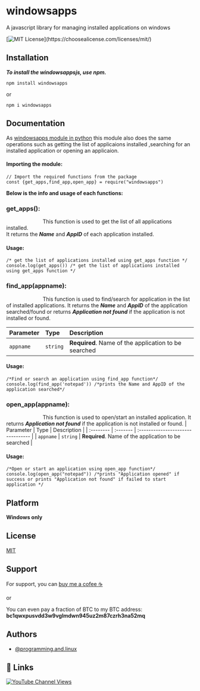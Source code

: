 
# ****windowsapps****

A javascript library for managing installed applications on windows


[![MIT License](https://img.shields.io/apm/l/atomic-design-ui.svg?)](https://choosealicense.com/licenses/mit/)


## **Installation**

***To install the windowsappsjs, use npm.***

```{.sourceCode .bash}
npm install windowsapps
```

or

```{.sourceCode .bash}
npm i windowsapps
```
## **Documentation**

As [windowsapps module in python](https://pypi.org/project/windowsapps/) this module also does the same operations such
as getting the list of applicaions installed ,searching for an installed application or opening an applicaion.

#### ****Importing the module:****
```{.sourceCode .bash}
// Import the required functions from the package
const {get_apps,find_app,open_app} = require("windowsapps")
```

****Below is the info and usage of each functions:****
### get_apps():

&emsp;&emsp;&emsp;&emsp;&emsp;&emsp;&emsp;This function is used to get the list of all applications
installed.\
It returns the ***Name*** and ***AppID*** of each application installed.

#### Usage:
```{.sourceCode .bash}
/* get the list of applications installed using get_apps function */
console.log(get_apps()) /* get the list of applications installed using get_apps function */
```

### find_app(appname):

&emsp;&emsp;&emsp;&emsp;&emsp;&emsp;&emsp;This function is used to find/search for application in the list of installed applications. It returns the ***Name*** and ***AppID***
of the application searched/found or returns ***Application not found*** if the application is not installed or found.

| Parameter | Type     | Description                       |
| :-------- | :------- | :-------------------------------- |
| `appname`      | `string` | **Required**. Name of the application to be searched |

#### Usage:
```{.sourceCode .bash}
/*Find or search an application using find_app function*/
console.log(find_app('notepad')) /*prints the Name and AppID of the application searched*/
```

### open_app(appname):

&emsp;&emsp;&emsp;&emsp;&emsp;&emsp;&emsp;This function is used to open/start an installed application. It returns ***Application not found*** if the application is not installed or found.
| Parameter | Type     | Description                       |
| :-------- | :------- | :-------------------------------- |
| `appname`      | `string` | **Required**. Name of the application to be searched |

#### Usage:
```{.sourceCode .bash}
/*Open or start an application using open_app function*/
console.log(open_app("notepad")) /*prints "Application opened" if success or prints "Application not found" if failed to start application */
```

## ****Platform****

**Windows only**
## ****License****

[MIT](https://choosealicense.com/licenses/mit/)


## ****Support****

For support, you can [buy me a cofee ☕](https://www.buymeacoffee.com/programandlinux)

or

You can even pay a fraction of BTC to my BTC address: **bc1qwxpusvdd3w9vglmdwn945uz2m87czrh3na52mq**
## ****Authors****

- [@programming.and.linux](https://github.com/programming-and-linux/)


## ****🔗 Links****
[![YouTube Channel Views](https://img.shields.io/youtube/channel/views/UCXcA-zOS4fOa0pMnYLzPACw?color=white&label=Programming-and-linux&logoColor=red&style=social)](https://www.youtube.com/channel/UCXcA-zOS4fOa0pMnYLzPACw)

